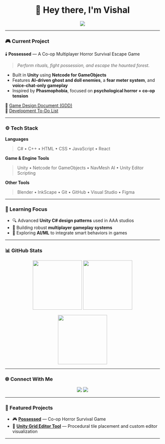 <h1 align="center">👋 Hey there, I'm Vishal</h1>

<p align="center">
  <img src="https://readme-typing-svg.herokuapp.com?size=24&color=00FFCC&center=true&vCenter=true&width=550&lines=Aspiring+Game+Developer;C%23+%7C+C%2B%2B;" />
</p>

---

### 🎮 Current Project
🕯️ **Possessed** — A Co-op Multiplayer Horror Survival Escape Game  
> *Perform rituals, fight possession, and escape the haunted forest.*  
- Built in **Unity** using **Netcode for GameObjects**  
- Features **AI-driven ghost and doll enemies**, a **fear meter system**, and **voice-chat-only gameplay**  
- Inspired by **Phasmophobia**, focused on **psychological horror + co-op tension**

📘 [Game Design Document (GDD)](https://docs.google.com/document/d/1nJwiVVwhEpSuE3gG2uOO_GpviitgWdjF0BvVNUAQcPY/edit?usp=sharing)  
🧩 [Development To-Do List](https://docs.google.com/document/d/1x-UWTaFbML72AKWT8B6chQJjWDfdc1s4Kgs-lAxssGQ/edit?usp=sharing)

---

### ⚙️ Tech Stack

**Languages**
> C# • C++ • HTML • CSS • JavaScript • React  

**Game & Engine Tools**
> Unity • Netcode for GameObjects • NavMesh AI • Unity Editor Scripting    

**Other Tools**
> Blender • InkScape • Git • GitHub • Visual Studio • Figma

---

### 🧠 Learning Focus
- 🔍 Advanced **Unity C# design patterns** used in AAA studios  
- 🔄 Building robust **multiplayer gameplay systems**  
- 🧠 Exploring **AI/ML** to integrate smart behaviors in games  

---

### 📊 GitHub Stats
<p align="center">
  <img src="https://github-readme-stats.vercel.app/api?username=vishalmaurya0&show_icons=true&theme=tokyonight" height="160px"/>
  <img src="https://github-readme-streak-stats.herokuapp.com/?user=vishalmaurya0&theme=tokyonight" height="160px"/>
</p>

<p align="center">
  <img src="https://github-readme-stats.vercel.app/api/top-langs/?username=vishalmaurya0&layout=compact&theme=tokyonight" height="160px"/>
</p>


---

### 🌐 Connect With Me
<p align="center">
  <a href="mailto:vm433848@email.com"><img src="https://img.shields.io/badge/Email-D14836?style=for-the-badge&logo=gmail&logoColor=white"></a>
  <a href="https://linkedin.com/in/vishal-maurya-852025327/"><img src="https://img.shields.io/badge/LinkedIn-0077b5?style=for-the-badge&logo=linkedin&logoColor=white"></a>
</p>

---

### 🧩 Featured Projects
- 🎮 [**Possessed**](https://github.com/YOUR_USERNAME/Possessed) — Co-op Horror Survival Game  
- 🧱 [**Unity Grid Editor Tool**](https://github.com/YOUR_USERNAME/UnityGridEditor) — Procedural tile placement and custom editor visualization

---

